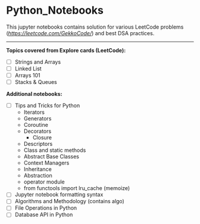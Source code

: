 # Python_Notebooks

This jupyter notebooks contains solution for various LeetCode problems (_https://leetcode.com/GekkoCode/_) and best DSA practices.<br>
<hr>

**Topics covered from Explore cards (LeetCode):** <br>
- [ ] Strings and Arrays
- [ ] Linked List
- [ ] Arrays 101 
- [ ] Stacks & Queues

**Additional notebooks:** <br>
- [ ] Tips and Tricks for Python
    + Iterators
    + Generators
    + Coroutine
    + Decorators
        * Closure
    + Descriptors
    + Class and static methods
    + Abstract Base Classes
    + Context Managers
    + Inheritance
    + Abstraction
    + operator module
    + from functools import lru_cache (memoize)
- [ ] Jupyter notebook formatting syntax
- [ ] Algorithms and Methodology (contains algo)
- [ ] File Operations in Python
- [ ] Database API in Python
